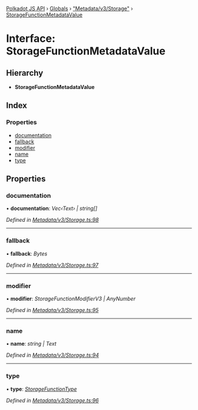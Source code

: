 [Polkadot JS API](../README.md) › [Globals](../globals.md) › ["Metadata/v3/Storage"](../modules/_metadata_v3_storage_.md) › [StorageFunctionMetadataValue](_metadata_v3_storage_.storagefunctionmetadatavalue.md)

# Interface: StorageFunctionMetadataValue

## Hierarchy

* **StorageFunctionMetadataValue**

## Index

### Properties

* [documentation](_metadata_v3_storage_.storagefunctionmetadatavalue.md#documentation)
* [fallback](_metadata_v3_storage_.storagefunctionmetadatavalue.md#fallback)
* [modifier](_metadata_v3_storage_.storagefunctionmetadatavalue.md#modifier)
* [name](_metadata_v3_storage_.storagefunctionmetadatavalue.md#name)
* [type](_metadata_v3_storage_.storagefunctionmetadatavalue.md#type)

## Properties

###  documentation

• **documentation**: *Vec‹Text› | string[]*

*Defined in [Metadata/v3/Storage.ts:98](https://github.com/polkadot-js/api/blob/c44cb1858e/packages/metadata/src/Metadata/v3/Storage.ts#L98)*

___

###  fallback

• **fallback**: *Bytes*

*Defined in [Metadata/v3/Storage.ts:97](https://github.com/polkadot-js/api/blob/c44cb1858e/packages/metadata/src/Metadata/v3/Storage.ts#L97)*

___

###  modifier

• **modifier**: *StorageFunctionModifierV3 | AnyNumber*

*Defined in [Metadata/v3/Storage.ts:95](https://github.com/polkadot-js/api/blob/c44cb1858e/packages/metadata/src/Metadata/v3/Storage.ts#L95)*

___

###  name

• **name**: *string | Text*

*Defined in [Metadata/v3/Storage.ts:94](https://github.com/polkadot-js/api/blob/c44cb1858e/packages/metadata/src/Metadata/v3/Storage.ts#L94)*

___

###  type

• **type**: *[StorageFunctionType](../classes/_metadata_v3_storage_.storagefunctiontype.md)*

*Defined in [Metadata/v3/Storage.ts:96](https://github.com/polkadot-js/api/blob/c44cb1858e/packages/metadata/src/Metadata/v3/Storage.ts#L96)*
